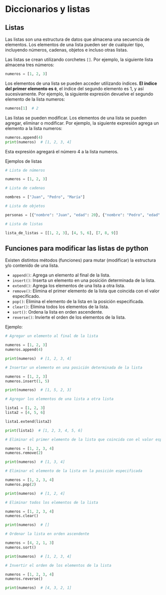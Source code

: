 # Diccionarios y listas

## Listas

Las listas son una estructura de datos que almacena una secuencia de elementos. Los elementos de una lista pueden ser de cualquier tipo, incluyendo números, cadenas, objetos e incluso otras listas.

Las listas se crean utilizando corchetes `[]`. Por ejemplo, la siguiente lista almacena tres números:

```py
numeros = [1, 2, 3]
```

Los elementos de una lista se pueden acceder utilizando índices. **El índice del primer elemento es `0`**, el índice del segundo elemento es 1, y así sucesivamente. Por ejemplo, la siguiente expresión devuelve el segundo elemento de la lista numeros:

```py
numeros[1]  # 2
```

Las listas se pueden modificar. Los elementos de una lista se pueden agregar, eliminar o modificar. Por ejemplo, la siguiente expresión agrega un elemento a la lista numeros:

```py
numeros.append(4)
print(numeros)  # [1, 2, 3, 4]
```

Esta expresión agregará el número 4 a la lista numeros.

Ejemplos de listas

```py
# Lista de números

numeros = [1, 2, 3]

# Lista de cadenas

nombres = ["Juan", "Pedro", "María"]

# Lista de objetos

personas = [{"nombre": "Juan", "edad": 20}, {"nombre": "Pedro", "edad": 25}, {"nombre": "María", "edad": 30}]

# Lista de listas

lista_de_listas = [[1, 2, 3], [4, 5, 6], [7, 8, 9]]
```

## Funciones para modificar las listas de python

Existen distintos métodos (funciones) para mutar (modificar) la estructura y/o contenido de una lista.

- `append()`: Agrega un elemento al final de la lista.
- `insert()`: Inserta un elemento en una posición determinada de la lista.
- `extend()`: Agrega los elementos de una lista a otra lista.
- `remove()`: Elimina el primer elemento de la lista que coincida con el valor especificado.
- `pop()`: Elimina el elemento de la lista en la posición especificada.
- `clear()`: Elimina todos los elementos de la lista.
- `sort()`: Ordena la lista en orden ascendente.
- `reverse()`: Invierte el orden de los elementos de la lista.

Ejemplo:

```py
# Agregar un elemento al final de la lista

numeros = [1, 2, 3]
numeros.append(4)

print(numeros)  # [1, 2, 3, 4]

# Insertar un elemento en una posición determinada de la lista

numeros = [1, 2, 3]
numeros.insert(1, 5)

print(numeros)  # [1, 5, 2, 3]

# Agregar los elementos de una lista a otra lista

lista1 = [1, 2, 3]
lista2 = [4, 5, 6]

lista1.extend(lista2)

print(lista1)  # [1, 2, 3, 4, 5, 6]

# Eliminar el primer elemento de la lista que coincida con el valor especificado

numeros = [1, 2, 3, 4]
numeros.remove(2)

print(numeros)  # [1, 3, 4]

# Eliminar el elemento de la lista en la posición especificada

numeros = [1, 2, 3, 4]
numeros.pop(2)

print(numeros)  # [1, 2, 4]

# Eliminar todos los elementos de la lista

numeros = [1, 2, 3, 4]
numeros.clear()

print(numeros)  # []

# Ordenar la lista en orden ascendente

numeros = [4, 2, 1, 3]
numeros.sort()

print(numeros)  # [1, 2, 3, 4]

# Invertir el orden de los elementos de la lista

numeros = [1, 2, 3, 4]
numeros.reverse()

print(numeros)  # [4, 3, 2, 1]
```
